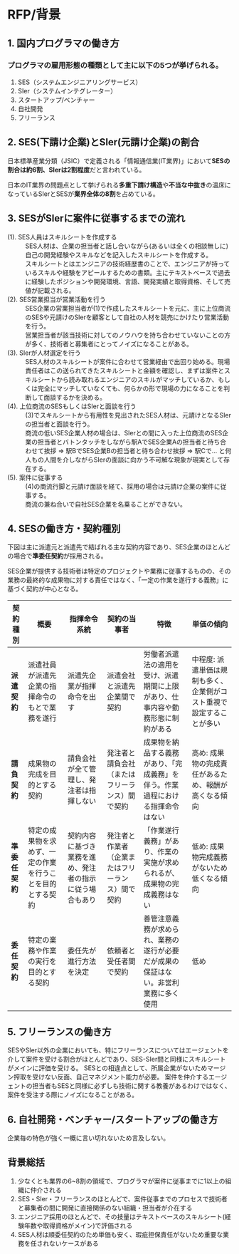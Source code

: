 # RFP/背景

## 1. 国内プログラマの働き方
### プログラマの雇用形態の種類として主に以下の5つが挙げられる。

1. SES（システムエンジニアリングサービス）
2. SIer（システムインテグレーター）
3. スタートアップ/ベンチャー
4. 自社開発
5. フリーランス

## 2. SES(下請け企業)とSIer(元請け企業)の割合

日本標準産業分類（JSIC）で定義される「情報通信業(IT業界)」において**SESの割合は約6割、SIerは2割程度**だと言われている。

日本のIT業界の問題点として挙げられる**多重下請け構造**や**不当な中抜き**の温床になっているSIerとSESが**業界全体の8割**を占めている。

## 3. SESがSIerに案件に従事するまでの流れ

<dl>
  <dt>(1). SES人員はスキルシートを作成する</dt>
  <dd>SES人材は、企業の担当者と話し合いながら(あるいは全くの相談無しに)自己の開発経験やスキルなどを記入したスキルシートを作成する。</dd>
  <dd>スキルシートとはエンジニアの技術経歴書のことで、エンジニアが持っているスキルや経験をアピールするための書類。主にテキストベースで過去に経験したポジションや開発環境、言語、開発実績と取得資格、そして売値が記載される。 </dd>
  
  <dt>(2). SES営業担当が営業活動を行う</dt>
  <dd>SES企業の営業担当者が(1)で作成したスキルシートを元に、主に上位商流のSESや元請けのSIerを顧客として自社の人材を競売にかけたり営業活動を行う。</dd>
  <dd>営業担当者が該当技術に対してのノウハウを持ち合わせていないことの方が多く、技術者と募集者にとってノイズになることがある。</dd>
    
  <dt>(3). SIerが人材選定を行う</dt>
  <dd>SES人材のスキルシートが案件に合わせて営業経由で出回り始める。現場責任者はこの送られてきたスキルシートと金額を確認し、まずは案件とスキルシートから読み取れるエンジニアのスキルがマッチしているか、もしくは完全にマッチしていなくても、何らかの形で現場の力になることを判断して面談するかを決める。</dd>
  
  <dt>(4). 上位商流のSESもしくはSIerと面談を行う</dt>
  <dd>(3)でスキルシートから有用性を見出されたSES人材は、元請けとなるSIerの担当者と面談を行う。</dd>
  <dd>商流の低いSES企業人材の場合は、SIerとの間に入った上位商流のSES企業の担当者とバトンタッチをしながら駅AでSES企業Aの担当者と待ち合わせて挨拶 => 駅BでSES企業Bの担当者と待ち合わせ挨拶 => 駅Cで... と何人もの人間を介しながらSIerの面談に向かう不可解な現象が現実として存在する。</dd>

  <dt>(5). 案件に従事する</dt>
  <dd>(4)の商流行脚と元請け面談を経て、採用の場合は元請け企業の案件に従事する。</dd>
  <dd>商流の兼ね合いで自社SES企業を名乗ることができない。</dd>
</dl>

## 4. SESの働き方・契約種別

下図は主に派遣元と派遣先で結ばれる主な契約内容であり、SES企業のほとんどの場合で**準委任契約**が採用される。

SES企業が提供する技術者は特定のプロジェクトや業務に従事するものの、その業務の最終的な成果物に対する責任ではなく、「一定の作業を遂行する義務」に基づく契約が中心となる。


| 契約種別      | 概要                                                         | 指揮命令系統                                   | 契約の当事者                       | 特徴 | 単価の傾向 |
|---------------|--------------------------------------------------------------|------------------------------------------------|------------------------------------|------|------------|
| **派遣契約**  | 派遣社員が派遣先企業の指揮命令のもとで業務を遂行            | 派遣先企業が指揮命令を出す                     | 派遣会社と派遣先企業間で契約       | 労働者派遣法の適用を受け、派遣期間に上限があり、仕事内容や勤務形態に制約がある | 中程度: 派遣単価は規制も多く、企業側がコスト重視で設定することが多い |
| **請負契約**  | 成果物の完成を目的とする契約                                  | 請負会社が全て管理し、発注者は指揮しない       | 発注者と請負会社（またはフリーランス）間で契約 | 成果物を納品する義務があり、「完成義務」を伴う。作業過程における指揮命令はない | 高め: 成果物の完成責任があるため、報酬が高くなる傾向 |
| **準委任契約**| 特定の成果物を求めず、一定の作業を行うことを目的とする契約   | 契約内容に基づき業務を進め、発注者の指示に従う場合もあり | 発注者と作業者（企業またはフリーランス）間で契約 | 「作業遂行義務」があり、作業の実施が求められるが、成果物の完成義務はない | 低め: 成果物完成義務がないため低くなる傾向 |
| **委任契約**  | 特定の業務や作業の実行を目的とする契約                       | 委任先が進行方法を決定                         | 依頼者と受任者間で契約             | 善管注意義務が求められ、業務の遂行が必要だが成果の保証はない。非営利業務に多く使用 | 低め |

## 5. フリーランスの働き方
SESやSIer以外の企業においても、特にフリーランスについてはエージェントを介して案件を受ける割合がほとんどであり、SES-SIer間と同様にスキルシートがメインに評価を受ける。
SESとの相違点として、所属企業がないためマージン搾取を受けない反面、自己マネジメント能力が必要。
案件を仲介するエージェントの担当者もSESと同様に必ずしも技術に関する教養があるわけではなく、案件を受注する際にノイズになることがある。

## 6. 自社開発・ベンチャー/スタートアップの働き方
企業毎の特色が強く一概に言い切れないため言及しない。

## 背景総括
1.  少なくとも業界の6~8割の領域で、プログラマが案件に従事までに1以上の組織に仲介される
2.  SES・SIer・フリーランスのほとんどで、案件従事までのプロセスで技術者と募集者の間に開発に直接関係のない組織・担当者が介在する
3.  エンジニア採用のほとんどで、その技量はテキストベースのスキルシート(経験年数や取得資格がメイン)で評価される
4.  SES人材は順委任契約のため単価も安く、瑕疵担保責任がないため重要な業務を任されないケースがある
